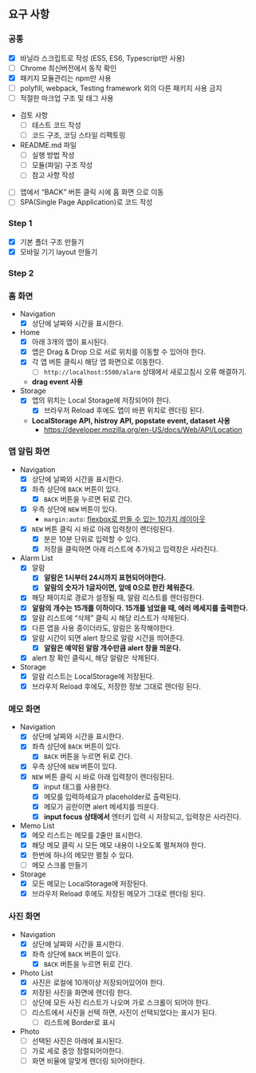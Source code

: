 ## 요구 사항

### 공통

- [x] 바닐라 스크립트로 작성 (ES5, ES6, Typescript만 사용)
- [ ] Chrome 최신버전에서 동작 확인
- [x] 패키지 모듈관리는 npm만 사용
- [ ] polyfill, webpack, Testing framework 외의 다른 패키지 사용 금지
- [ ] 적절한 마크업 구조 및 태그 사용
- 검토 사항
  - [ ] 테스트 코드 작성
  - [ ] 코드 구조, 코딩 스타일 리펙토링
- README.md 파일
  - [ ] 실행 방법 작성
  - [ ] 모듈(파일) 구조 작성
  - [ ] 참고 사항 작성
- [ ] 앱에서 “BACK” 버튼 클릭 시에 홈 화면 으로 이동
- [ ] SPA(Single Page Application)로 코드 작성

### Step 1

- [x] 기본 폴더 구조 만들기
- [x] 모바일 기기 layout 만들기

### Step 2

### 홈 화면

- Navigation
  - [x] 상단에 날짜와 시간을 표시한다.
- Home
  - [x] 아래 3개의 앱이 표시된다.
  - [x] 앱은 Drag & Drop 으로 서로 위치를 이동할 수 있어야 한다.
  - [x] 각 앱 버튼 클릭시 해당 앱 화면으로 이동한다.
    - [ ] `http://localhost:5500/alarm` 상태에서 새로고침시 오류 해결하기.
  - **drag event 사용**
- Storage
  - [x] 앱의 위치는 Local Storage에 저장되어야 한다.
    - [x] 브라우저 Reload 후에도 앱이 바뀐 위치로 렌더링 된다.
  - **LocalStorage API, histroy API, popstate event, dataset 사용**
    - https://developer.mozilla.org/en-US/docs/Web/API/Location

### 앱 알림 화면

- Navigation
  - [x] 상단에 날짜와 시간을 표시한다.
  - [x] 좌측 상단에 `BACK` 버튼이 있다.
    - [x] `BACK` 버튼을 누르면 뒤로 간다.
  - [x] 우측 상단에 `NEW` 버튼이 있다.
    - `margin:auto`: [flexbox로 만들 수 있는 10가지 레이아웃](https://d2.naver.com/helloworld/8540176)
  - [x] `NEW` 버튼 클릭 시 바로 아래 입력창이 렌더링된다.
    - [x] 분은 10분 단위로 입력할 수 있다.
    - [x] 저장을 클릭하면 아래 리스트에 추가되고 입력창은 사라진다.
- Alarm List
  - [x] 알람
    - [x] **알람은 1시부터 24시까지 표현되어야한다.**
    - [x] **알람의 숫자가 1글자이면, 앞에 0으로 한칸 체워준다.**
  - [x] 해당 페이지로 경로가 설정될 때, 알람 리스트를 렌더링한다.
  - [x] **알람의 개수는 15개를 이하이다. 15개를 넘었을 때, 에러 메세지를 출력한다.**
  - [x] 알람 리스트에 “삭제” 클릭 시 해당 리스트가 삭제된다.
  - [x] 다른 앱을 사용 중이더라도, 알람은 동작해야한다.
  - [x] 알람 시간이 되면 alert 창으로 알람 시간을 띄어준다.
    - [x] **알람은 예약된 알람 개수만큼 alert 창을 띄운다.**
  - [x] alert 창 확인 클릭시, 해당 알람은 삭제된다.
- Storage
  - [x] 알람 리스트는 LocalStorage에 저장된다.
  - [x] 브라우저 Reload 후에도, 저장한 정보 그대로 렌더링 된다.

### 메모 화면

- Navigation
  - [x] 상단에 날짜와 시간을 표시한다.
  - [x] 좌측 상단에 `BACK` 버튼이 있다.
    - [x] `BACK` 버튼을 누르면 뒤로 간다.
  - [x] 우측 상단에 `NEW` 버튼이 있다.
  - [x] `NEW` 버튼 클릭 시 바로 아래 입력창이 렌더링된다.
    - [x] input 태그를 사용한다.
    - [x] 메모를 입력하세요가 placeholder로 출력된다.
    - [x] 메모가 공란이면 alert 메세지를 띄운다.
    - [x] **input focus 상태에서** 엔터키 입력 시 저장되고, 입력창은 사라진다.
- Memo List
  - [x] 메모 리스트는 메모를 2줄만 표시한다.
  - [x] 해당 메모 클릭 시 모든 메모 내용이 나오도록 펼쳐져야 한다.
  - [x] 한번에 하나의 메모만 펼칠 수 있다.
  - [ ] 메모 스크롤 만들기
- Storage
  - [x] 모든 메모는 LocalStorage에 저장된다.
  - [x] 브라우저 Reload 후에도 저장된 메모가 그대로 렌더링 된다.

### 사진 화면

- Navigation
  - [x] 상단에 날짜와 시간을 표시한다.
  - [x] 좌측 상단에 `BACK` 버튼이 있다.
    - [x] `BACK` 버튼을 누르면 뒤로 간다.
- Photo List
  - [x] 사진은 로컬에 10개이상 저장되어있어야 한다.
  - [x] 저장된 사진을 화면에 렌더링 한다.
  - [ ] 상단에 모든 사진 리스트가 나오며 가로 스크롤이 되어야 한다.
  - [ ] 리스트에서 사진을 선택 하면, 사진이 선택되었다는 표시가 된다.
    - [ ] 리스트에 Border로 표시
- Photo
  - [ ] 선택된 사진은 아래에 표시된다.
  - [ ] 가로 세로 중앙 정렬되어야한다.
  - [ ] 화면 비율에 알맞게 렌더링 되어야한다.
